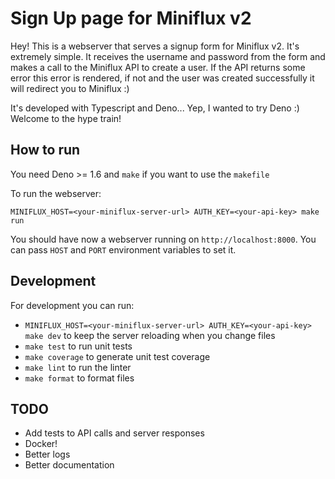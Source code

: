 # Sign Up page for Miniflux v2
Hey! This is a webserver that serves a signup form for Miniflux v2.
It's extremely simple. It receives the username and password from the form and makes a call to the Miniflux API to create a user. If the API returns some error this error is rendered, if not and the user was created successfully it will redirect you to Miniflux :)

It's developed with Typescript and Deno... Yep, I wanted to try Deno :) Welcome to the hype train!

## How to run
You need Deno >= 1.6 and `make` if you want to use the `makefile`

To run the webserver:
```
MINIFLUX_HOST=<your-miniflux-server-url> AUTH_KEY=<your-api-key> make run
```
You should have now a webserver running on `http://localhost:8000`.
You can pass `HOST` and `PORT` environment variables to set it.

## Development
For development you can run:
* `MINIFLUX_HOST=<your-miniflux-server-url> AUTH_KEY=<your-api-key> make dev` to keep the server reloading when you change files
* `make test` to run unit tests
* `make coverage` to generate unit test coverage
* `make lint` to run the linter
* `make format` to format files

## TODO
* Add tests to API calls and server responses
* Docker!
* Better logs
* Better documentation